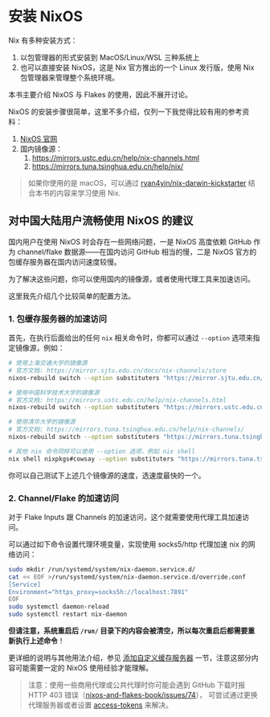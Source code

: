 # 安装 NixOS

Nix 有多种安装方式：

1. 以包管理器的形式安装到 MacOS/Linux/WSL 三种系统上
2. 也可以直接安装 NixOS，这是 Nix 官方推出的一个 Linux 发行版，使用 Nix 包管理器来管理整个系统环境。

本书主要介绍 NixOS 与 Flakes 的使用，因此不展开讨论。

NixOS 的安装步骤很简单，这里不多介绍，仅列一下我觉得比较有用的参考资料：

1. [NixOS 官网](https://nixos.org/download.html)
2. 国内镜像源：
    1. <https://mirrors.ustc.edu.cn/help/nix-channels.html>
    2. <https://mirrors.tuna.tsinghua.edu.cn/help/nix/> 

> 如果你使用的是 macOS，可以通过 [ryan4yin/nix-darwin-kickstarter](https://github.com/ryan4yin/nix-darwin-kickstart) 结合本书的内容来学习使用 Nix.


## 对中国大陆用户流畅使用 NixOS 的建议

国内用户在使用 NixOS 时会存在一些网络问题，一是 NixOS 高度依赖 GitHub 作为 channel/flake 数据源——在国内访问 GitHub 相当的慢，二是 NixOS 官方的包缓存服务器在国内访问速度较慢。

为了解决这些问题，你可以使用国内的镜像源，或者使用代理工具来加速访问。

这里我先介绍几个比较简单的配置方法。


### 1. 包缓存服务器的加速访问

首先，在执行后面给出的任何 `nix` 相关命令时，你都可以通过 `--option` 选项来指定镜像源，例如：

```bash
# 使用上海交通大学的镜像源
# 官方文档: https://mirror.sjtu.edu.cn/docs/nix-channels/store
nixos-rebuild switch --option substituters "https://mirror.sjtu.edu.cn/nix-channels/store"

# 使用中国科学技术大学的镜像源
# 官方文档: https://mirrors.ustc.edu.cn/help/nix-channels.html
nixos-rebuild switch --option substituters "https://mirrors.ustc.edu.cn/nix-channels/store"

# 使用清华大学的镜像源
# 官方文档: https://mirrors.tuna.tsinghua.edu.cn/help/nix-channels/
nixos-rebuild switch --option substituters "https://mirrors.tuna.tsinghua.edu.cn/nix-channels/store"

# 其他 nix 命令同样可以使用 --option 选项，例如 nix shell
nix shell nixpkgs#cowsay --option substituters "https://mirrors.tuna.tsinghua.edu.cn/nix-channels/store"
```

你可以自己测试下上述几个镜像源的速度，选速度最快的一个。


### 2. Channel/Flake 的加速访问

对于 Flake Inputs 跟 Channels 的加速访问，这个就需要使用代理工具加速访问。

可以通过如下命令设置代理环境变量，实现使用 socks5/http 代理加速 nix 的网络访问：

```bash
sudo mkdir /run/systemd/system/nix-daemon.service.d/
cat << EOF >/run/systemd/system/nix-daemon.service.d/override.conf
[Service]
Environment="https_proxy=socks5h://localhost:7891"
EOF
sudo systemctl daemon-reload
sudo systemctl restart nix-daemon
```

**但请注意，系统重启后 `/run/` 目录下的内容会被清空，所以每次重启后都需要重新执行上述命令**！

更详细的说明与其他用法介绍，参见 [添加自定义缓存服务器](../nixos-with-flakes/add-custom-cache-servers.md) 一节，注意这部分内容可能需要一定的 NixOS 使用经验才能理解。

> 注意：使用一些商用代理或公共代理时你可能会遇到 GitHub 下载时报 HTTP 403 错误（[nixos-and-flakes-book/issues/74](https://github.com/ryan4yin/nixos-and-flakes-book/issues/74)），
> 可尝试通过更换代理服务器或者设置 [access-tokens](https://github.com/NixOS/nix/issues/6536) 来解决。
